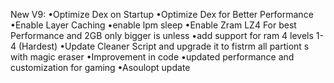 New V9:
•Optimize Dex on Startup
•Optimize Dex for Better Performance
•Enable Layer Caching
•enable lpm sleep
•Enable Zram LZ4 For best Performance and 2GB only bigger is unless
•add support for ram 4 levels 1-4 (Hardest)
•Update Cleaner Script and upgrade it to fistrm all partiont s with magic eraser
•Improvement in code
•updated performance and customization for gaming
•Asoulopt update
